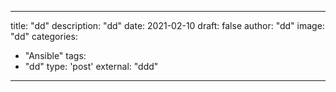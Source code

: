 
--- 

title: "dd"
description: "dd"
date: 2021-02-10
draft: false
author: "dd"
image: "dd"
categories:
- "Ansible"
tags:
- "dd"
type: 'post'
external: "ddd"
---
